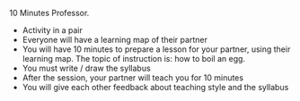 10 Minutes Professor. 

- Activity in a pair
- Everyone will have a learning map of their partner
- You will have 10 minutes to prepare a lesson for your partner, using their learning map. The topic of instruction is: how to boil an egg.
- You must write / draw the syllabus
- After the session, your partner will teach you for 10 minutes
- You will give each other feedback about teaching style and the syllabus

